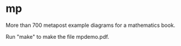 # mp
More than 700 metapost example diagrams for a mathematics book.

Run "make" to make the file mpdemo.pdf.
